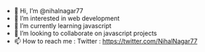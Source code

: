 - 👋 Hi, I’m @nihalnagar77
- 👀 I’m interested in web development
- 🌱 I’m currently learning javascript
- 💞️ I’m looking to collaborate on javascript projects
- 📫 How to reach me : Twitter : https://twitter.com/NihalNagar77 

<!---
nihalnagar77/nihalnagar77 is a ✨ special ✨ repository because its `README.md` (this file) appears on your GitHub profile.
You can click the Preview link to take a look at your changes.
--->
